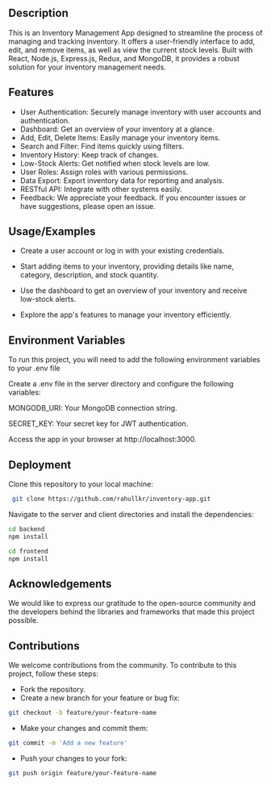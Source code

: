 ## Description
This is an Inventory Management App designed to streamline the process of managing and tracking inventory. It offers a user-friendly interface to add, edit, and remove items, as well as view the current stock levels. Built with React, Node.js, Express.js, Redux, and MongoDB, it provides a robust solution for your inventory management needs.


## Features

- User Authentication: Securely manage inventory with user accounts and authentication.
- Dashboard: Get an overview of your inventory at a glance.
- Add, Edit, Delete Items: Easily manage your inventory items.
- Search and Filter: Find items quickly using filters.
- Inventory History: Keep track of changes.
- Low-Stock Alerts: Get notified when stock levels are low.
- User Roles: Assign roles with various permissions.
- Data Export: Export inventory data for reporting and analysis.
- RESTful API: Integrate with other systems easily.
- Feedback: We appreciate your feedback. If you encounter issues or have suggestions, please open an issue.



## Usage/Examples


-  Create a user account or log in with your existing credentials.

- Start adding items to your inventory, providing details like name, category, description, and stock quantity.

- Use the dashboard to get an overview of your inventory and receive low-stock alerts.

- Explore the app's features to manage your inventory efficiently.
## Environment Variables

To run this project, you will need to add the following environment variables to your .env file

Create a .env file in the server directory and configure the following variables:

MONGODB_URI: Your MongoDB connection string.

SECRET_KEY: Your secret key for JWT authentication.

Access the app in your browser at http://localhost:3000.
## Deployment

Clone this repository to your local machine:

```bash
 git clone https://github.com/rahullkr/inventory-app.git

```

Navigate to the server and client directories and install the dependencies:

```bash
cd backend
npm install

```
```bash
cd frontend
npm install
```


## Acknowledgements

We would like to express our gratitude to the open-source community and the developers behind the libraries and frameworks that made this project possible.


## Contributions

We welcome contributions from the community. To contribute to this project, follow these steps:

-  Fork the repository.
- Create a new branch for your feature or bug fix:
 ```bash
 git checkout -b feature/your-feature-name
```
-  Make your changes and commit them:
```bash
git commit -m 'Add a new feature'

```
- Push your changes to your fork:
``` bash
git push origin feature/your-feature-name

```